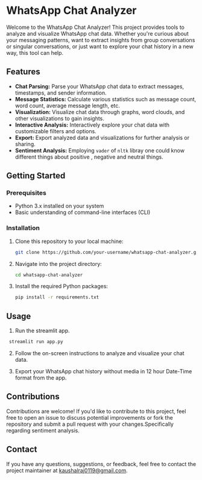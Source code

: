 # WhatsApp Chat Analyzer

Welcome to the WhatsApp Chat Analyzer! This project provides tools to analyze and visualize WhatsApp chat data. Whether you're curious about your messaging patterns, want to extract insights from group conversations or singular conversations, or just want to explore your chat history in a new way, this tool can help.

## Features

- **Chat Parsing:** Parse your WhatsApp chat data to extract messages, timestamps, and sender information.
- **Message Statistics:** Calculate various statistics such as message count, word count, average message length, etc.
- **Visualization:** Visualize chat data through graphs, word clouds, and other visualizations to gain insights.
- **Interactive Analysis:** Interactively explore your chat data with customizable filters and options.
- **Export:** Export analyzed data and visualizations for further analysis or sharing.
- **Sentiment Analysis:** Employing `vader` of `nltk` libray one could know different things about positive , negative and neutral things.

## Getting Started

### Prerequisites

- Python 3.x installed on your system
- Basic understanding of command-line interfaces (CLI)

### Installation

1. Clone this repository to your local machine:

   ```bash
   git clone https://github.com/your-username/whatsapp-chat-analyzer.git
   ```

2. Navigate into the project directory:
    ```bash
    cd whatsapp-chat-analyzer
    ```

3. Install the required Python packages:
   ```bash
   pip install -r requirements.txt
   ```

## Usage

1. Run the streamlit app.
  ```bash
   streamlit run app.py
  ```
2. Follow the on-screen instructions to analyze and visualize your chat data.
   
3. Export your WhatsApp chat history without media in 12 hour Date-Time format from the app.

## Contributions

Contributions are welcome! If you'd like to contribute to this project, feel free to open an issue to discuss potential improvements or fork the repository and submit a pull request with your changes.Specifically regarding sentiment analysis.

## Contact

If you have any questions, suggestions, or feedback, feel free to contact the project maintainer at kaushalraj0119@gmail.com.




